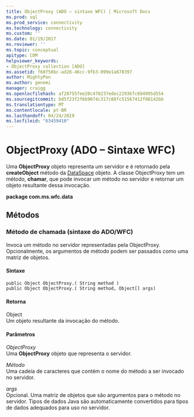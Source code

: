 ```yaml
---
title: ObjectProxy (ADO – sintaxe WFC) | Microsoft Docs
ms.prod: sql
ms.prod_service: connectivity
ms.technology: connectivity
ms.custom: ''
ms.date: 01/19/2017
ms.reviewer: ''
ms.topic: conceptual
apitype: COM
helpviewer_keywords:
- ObjectProxy collection [ADO]
ms.assetid: f68f58bc-ad28-46cc-9fb3-099e1a678397
author: MightyPen
ms.author: genemi
manager: craigg
ms.openlocfilehash: af28755fee20c478237edec22936fc694995d554
ms.sourcegitcommit: bd5f23f2f6b9074c317c88fc51567412f08142bb
ms.translationtype: MT
ms.contentlocale: pt-BR
ms.lasthandoff: 04/24/2019
ms.locfileid: "63459410"
---
```

# <a name="objectproxy-ado---wfc-syntax"></a>ObjectProxy (ADO – Sintaxe WFC)
Uma **ObjectProxy** objeto representa um servidor e é retornado pela **createObject** método da [DataSpace](../../../ado/reference/rds-api/dataspace-object-rds.md) objeto. A classe ObjectProxy tem um método, **chamar**, que pode invocar um método no servidor e retornar um objeto resultante dessa invocação.  
  
 **package com.ms.wfc.data**  
  
## <a name="methods"></a>Métodos  
  
### <a name="call-method-adowfc-syntax"></a>Método de chamada (sintaxe do ADO/WFC)  
 Invoca um método no servidor representadas pela ObjectProxy. Opcionalmente, os argumentos de método podem ser passados como uma matriz de objetos.  
  
#### <a name="syntax"></a>Sintaxe  
  
```  
public Object ObjectProxy.( String method )  
public Object ObjectProxy.( String method, Object[] args)  
```  
  
#### <a name="returns"></a>Retorna  
 Object  
 Um objeto resultante da invocação do método.  
  
#### <a name="parameters"></a>Parâmetros  
 *ObjectProxy*  
 Uma **ObjectProxy** objeto que representa o servidor.  
  
 *Método*  
 Uma cadeia de caracteres que contém o nome do método a ser invocado no servidor.  
  
 *args*  
 Opcional. Uma matriz de objetos que são argumentos para o método no servidor. Tipos de dados Java são automaticamente convertidos para tipos de dados adequados para uso no servidor.
